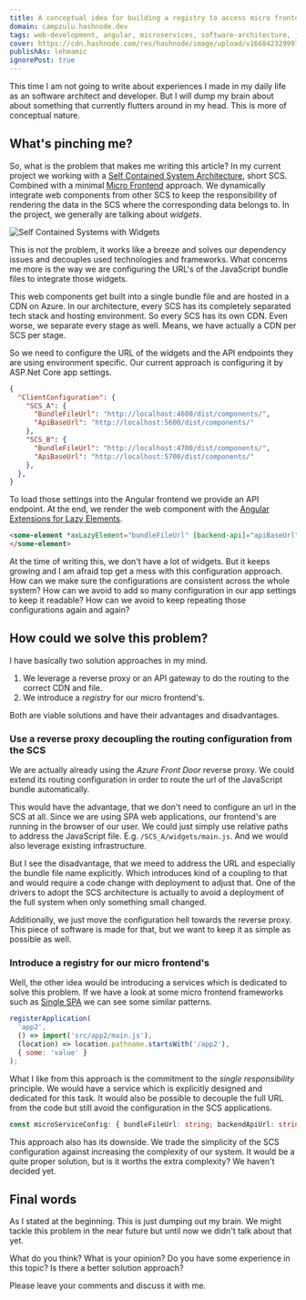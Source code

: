 ```yaml
---
title: A conceptual idea for building a registry to access micro frontend's
domain: campzulu.hashnode.dev
tags: web-development, angular, microservices, software-architecture, javascript
cover: https://cdn.hashnode.com/res/hashnode/image/upload/v1668423299979/YPcjXO5yK.jpg?auto=compress
publishAs: lehmamic
ignorePost: true
---
```


This time I am not going to write about experiences I made in my daily life as an software architect and developer. But I will dump my brain about about something that currently flutters around in my head. This is more of conceptual nature.

## What's pinching me?

So, what is the problem that makes me writing this article? In my current project we working with a [Self Contained System Architecture](https://scs-architecture.org/), short SCS. Combined with a minimal [Micro Frontend](https://micro-frontends.org/) approach. We dynamically integrate web components from other SCS to keep the responsibility of rendering the data in the SCS where the corresponding data belongs to. In the project, we generally are talking about *widgets*.

![Self Contained Systems with Widgets](https://cdn.hashnode.com/res/hashnode/image/upload/v1668429113017/1Yp5XUXPE.png?auto=compress)

This is not the problem, it works like a breeze and solves our dependency issues and decouples used technologies and frameworks. What concerns me more is the way we are configuring the URL's of the JavaScript bundle files to integrate those widgets.

This web components get built into a single bundle file and are hosted in a CDN on Azure. In our architecture, every SCS has its completely separated tech stack and hosting environment. So every SCS has its own CDN. Even worse, we separate every stage as well. Means, we have actually a CDN per SCS per stage.

So we need to configure the URL of the widgets and the API endpoints they are using environment specific. Our current approach is configuring it by ASP.Net Core app settings.

```json
{
  "ClientConfiguration": {
    "SCS_A": {
      "BundleFileUrl": "http://localhost:4600/dist/components/",
      "ApiBaseUrl": "http://localhost:5600/dist/components/"
    },
    "SCS_B": {
      "BundleFileUrl": "http://localhost:4700/dist/components/",
      "ApiBaseUrl": "http://localhost:5700/dist/components/"
    },
  },
}
```

To load those settings into the Angular frontend we provide an API endpoint. At the end, we render the web component with the [Angular Extensions for Lazy Elements](https://angular-extensions.github.io/elements/#/home).

```html
<some-element *axLazyElement="bundleFileUrl" [backend-api]="apiBaseUrl">
</some-element>
```

At the time of writing this, we don't have a lot of widgets. But it keeps growing and I am afraid top get a mess with this configuration approach. How can we make sure the configurations are consistent across the whole system? How can we avoid to add so many configuration in our app settings to keep it readable? How can we avoid to keep repeating those configurations again and again?

## How could we solve this problem?

I have basically two solution approaches in my mind.

1. We leverage a reverse proxy or an API gateway to do the routing to the correct CDN and file.
2. We introduce a *registry* for our micro frontend's.

Both are viable solutions and have their advantages and disadvantages.

### Use a reverse proxy decoupling the routing configuration from the SCS

We are actually already using the *Azure Front Door* reverse proxy. We could extend its routing configuration in order to route the url of the JavaScript bundle automatically.

This would have the advantage, that we don't need to configure an url in the SCS at all. Since we are using SPA web applications, our frontend's are running in the browser of our user. We could just simply use relative paths to address the JavaScript file. E.g. `/SCS_A/widgets/main.js`. And we would also leverage existing infrastructure.

But I see the disadvantage, that we meed to address the URL and especially the bundle file name explicitly. Which introduces kind of a coupling to that and would require a code change with deployment to adjust that. One of the drivers to adopt the SCS architecture is actually to avoid a deployment of the full system when only something small changed.

Additionally, we just move the configuration hell towards the reverse proxy. This piece of software is made for that, but we want to keep it as simple as possible as well.

### Introduce a registry for our micro frontend's

Well, the other idea would be introducing a services which is dedicated to solve this problem. If we have a look at some micro frontend frameworks such as [Single SPA](https://single-spa.js.org/) we can see some similar patterns.

```js
registerApplication(
  'app2',
  () => import('src/app2/main.js'),
  (location) => location.pathname.startsWith('/app2'),
  { some: 'value' }
);
```

What I like from this approach is the commitment to the *single responsibility* principle. We would have a service which is explicitly designed and dedicated for this task. It would also be possible to decouple the full URL from the code but still avoid the configuration in the SCS applications.

```ts
const microServiceConfig: { bundleFileUrl: string; backendApiUrl: string; } = registry.resolveMicroFrontendConfig(key: 'scs_A_widgets');
```

This approach also has its downside. We trade the simplicity of the SCS configuration against increasing the complexity of our system. It would be a quite proper solution, but is it worths the extra complexity? We haven't decided yet.

## Final words

As I stated at the beginning. This is just dumping out my brain. We might tackle this problem in the near future but until now we didn't talk about that yet.

What do you think? What is your opinion? Do you have some experience in this topic? Is there a better solution approach?

Please leave your comments and discuss it with me.
